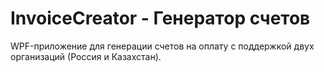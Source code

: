 # InvoiceCreator - Генератор счетов

WPF-приложение для генерации счетов на оплату с поддержкой двух организаций (Россия и Казахстан).
